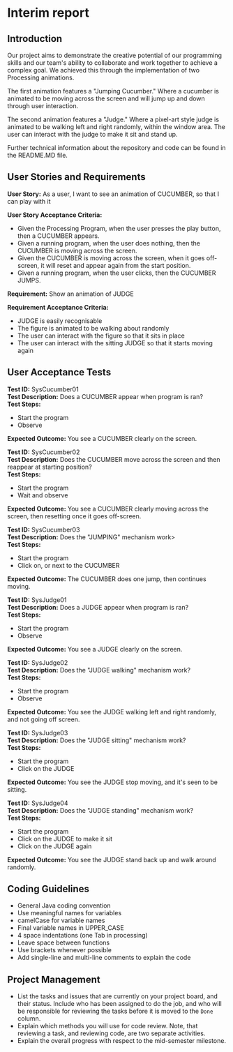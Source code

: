 # Interim report

## Introduction

Our project aims to demonstrate the creative potential of our programming skills and our team's
ability to collaborate and work together to achieve a complex goal. 
We achieved this through the implementation of two Processing animations.

The first animation features a "Jumping Cucumber." Where a cucumber is animated to be moving
across the screen and will jump up and down through user interaction. 

The second animation features a "Judge." Where a pixel-art style judge is animated to be walking
left and right randomly, within the window area. The user can interact with the judge to make
it sit and stand up.

Further technical information about the repository and code can be found in the README.MD file.

## User Stories and Requirements

**User Story:** As a user, I want to see an animation of CUCUMBER, 
so that I can play with it

**User Story Acceptance Criteria:** 
- Given the Processing Program, when the user presses the play button, then a CUCUMBER appears. 
- Given a running program, when the user does nothing, then the CUCUMBER is moving across the screen.
- Given the CUCUMBER is moving across the screen, when it goes off-screen, it will reset and appear again from the start position.
- Given a running program, when the user clicks, then the CUCUMBER JUMPS.

**Requirement:** Show an animation of JUDGE

**Requirement Acceptance Criteria:** 
- JUDGE is easily recognisable
- The figure is animated to be walking about randomly
- The user can interact with the figure so that it sits in place
- The user can interact with the sitting JUDGE so that it starts moving again

## User Acceptance Tests

**Test ID:** SysCucumber01 <br>
**Test Description:** Does a CUCUMBER appear when program is ran? <br>
**Test Steps:**
- Start the program 
- Observe 

**Expected Outcome:** You see a CUCUMBER clearly on the screen.

**Test ID:** SysCucumber02 <br>
**Test Description:** Does the CUCUMBER move across the screen and then reappear at starting position? <br>
**Test Steps:**
- Start the program 
- Wait and observe 

**Expected Outcome:** You see a CUCUMBER clearly moving across the screen, then resetting once it goes off-screen.

**Test ID:** SysCucumber03 <br>
**Test Description:** Does the "JUMPING" mechanism work> <br>
**Test Steps:**
- Start the program 
- Click on, or next to the CUCUMBER

**Expected Outcome:** The CUCUMBER does one jump, then continues moving.

**Test ID:** SysJudge01 <br>
**Test Description:** Does a JUDGE appear when program is ran? <br>
**Test Steps:**
- Start the program 
- Observe 

**Expected Outcome:** You see a JUDGE clearly on the screen.

**Test ID:** SysJudge02 <br>
**Test Description:** Does the "JUDGE walking" mechanism work? <br>
**Test Steps:**
- Start the program 
- Observe 

**Expected Outcome:** You see the JUDGE walking left and right randomly, and not going off screen.

**Test ID:** SysJudge03 <br>
**Test Description:** Does the "JUDGE sitting" mechanism work? <br>
**Test Steps:**
- Start the program 
- Click on the JUDGE

**Expected Outcome:** You see the JUDGE stop moving, and it's seen to be sitting.

**Test ID:** SysJudge04 <br>
**Test Description:** Does the "JUDGE standing" mechanism work? <br>
**Test Steps:**
- Start the program 
- Click on the JUDGE to make it sit
- Click on the JUDGE again

**Expected Outcome:** You see the JUDGE stand back up and walk around randomly.

## Coding Guidelines
 - General Java coding convention
 - Use meaningful names for variables
 - camelCase for variable names
 - Final variable names in UPPER_CASE
 - 4 space indentations (one Tab in processing)
 - Leave space between functions
 - Use brackets whenever possible
 - Add single-line and multi-line comments to explain the code
 
## Project Management
 - List the tasks and issues that are currently on your project board, and their status. Include who has been assigned to do the job, and who will be responsible for reviewing the tasks before it is moved to the `Done` column.
 - Explain which methods you will use for code review. Note, that reviewing a task, and reviewing code, are two separate activities.
 - Explain the overall progress with respect to the mid-semester milestone. 


